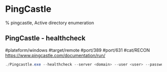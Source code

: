 # PingCastle

% pingcastle, Active directory enumeration

## PingCastle - healthcheck
#plateform/windows #target/remote #port/389 #port/631 #cat/RECON
https://www.pingcastle.com/documentation/run/

```PowerShell
./Pingcastle.exe --healthcheck --server <domain> --user <user> --password <password>
```